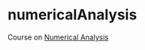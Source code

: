 # numericalAnalysis
Course on [Numerical Analysis](https://uspdigital.usp.br/jupiterweb/obterDisciplina?nomdis=&sgldis=SME0104)
